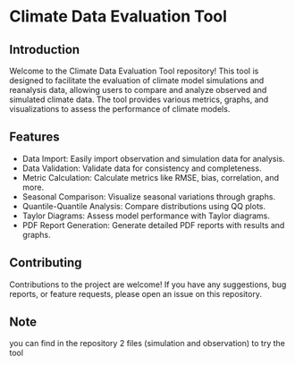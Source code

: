 # Climate Data Evaluation Tool

## Introduction

Welcome to the Climate Data Evaluation Tool repository! This tool is designed to facilitate the evaluation of climate model simulations and reanalysis data, allowing users to compare and analyze observed and simulated climate data. The tool provides various metrics, graphs, and visualizations to assess the performance of climate models.

## Features

- Data Import: Easily import observation and simulation data for analysis.
- Data Validation: Validate data for consistency and completeness.
- Metric Calculation: Calculate metrics like RMSE, bias, correlation, and more.
- Seasonal Comparison: Visualize seasonal variations through graphs.
- Quantile-Quantile Analysis: Compare distributions using QQ plots.
- Taylor Diagrams: Assess model performance with Taylor diagrams.
- PDF Report Generation: Generate detailed PDF reports with results and graphs.

## Contributing

Contributions to the project are welcome! If you have any suggestions, bug reports, or feature requests, please open an issue on this repository.

## Note
you can find in the repository 2 files (simulation and observation) to try the tool 
